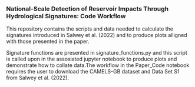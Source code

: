 ### **National-Scale Detection of Reservoir Impacts Through Hydrological Signatures: Code Workflow**

This repository contains the scripts and data needed to calculate the signatures introduced in Salwey et al. (2022) and to produce plots alligned with those presented in the paper. 

Signature functions are presented in signature_functions.py and this script is called upon in the assosiated jupyter notebook to produce plots and demonstrate how to collate data.The workflow in the Paper_Code notebook requires the user to download the CAMELS-GB dataset and Data Set S1 from Salwey et al. (2022).
